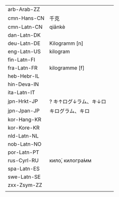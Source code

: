 | | | |
|-|-|-|
| arb-Arab-ZZ |  |  |
| cmn-Hans-CN | 千克 |  |
| cmn-Latn-CN | qiānkè |  |
| dan-Latn-DK |  |  |
| deu-Latn-DE | Kilogramm [n] |  |
| eng-Latn-US | kilogram |  |
| fin-Latn-FI |  |  |
| fra-Latn-FR | kilogramme [f] |  |
| heb-Hebr-IL |  |  |
| hin-Deva-IN |  |  |
| ita-Latn-IT |  |  |
| jpn-Hrkt-JP | ? キ↑ログ↓ラム、キ↓ロ |  |
| jpn-Jpan-JP | キログラム、キロ |  |
| kor-Hang-KR |  |  |
| kor-Kore-KR |  |  |
| nld-Latn-NL |  |  |
| nob-Latn-NO |  |  |
| por-Latn-PT |  |  |
| rus-Cyrl-RU | кило́, килогра́мм |  |
| spa-Latn-ES |  |  |
| swe-Latn-SE |  |  |
| zxx-Zsym-ZZ |  |  |
|  |  |  |
